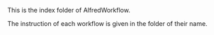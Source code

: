 This is the index folder of AlfredWorkflow.

The instruction of each workflow is given in the folder of their name.